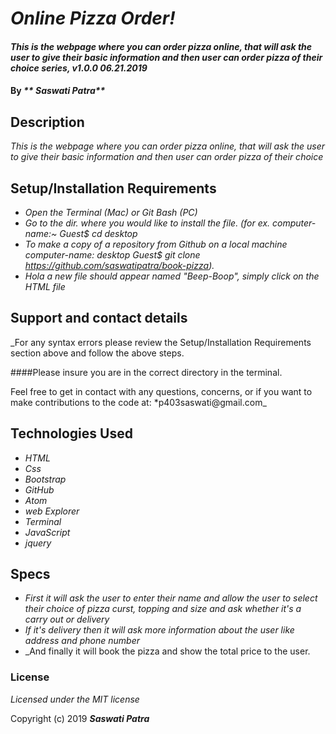 # _Online Pizza Order!_

#### _This is the webpage where you can order pizza online, that will ask the user to give their basic information and then user can order pizza of their choice  series, v1.0.0 06.21.2019_

#### By _** Saswati Patra**_

## Description

_This is the webpage where you can order pizza online, that will ask the user to give their basic information and then user can order pizza of their choice_

## Setup/Installation Requirements

* _Open the Terminal (Mac) or Git Bash (PC)_
* _Go to the dir. where you would like to install the file. (for ex. computer-name:~ Guest$ cd desktop_
* _To make a copy of a repository from Github on a local machine computer-name: desktop Guest$ git clone https://github.com/saswatipatra/book-pizza)._
* _Hola a new file should appear named "Beep-Boop", simply click on the HTML file_

## Support and contact details

_For any syntax errors please review the Setup/Installation Requirements section above and follow the above steps.

####Please insure you are in the correct directory in the terminal.

Feel free to get in contact with any questions, concerns, or if you want to make contributions to the code at: *p403saswati@gmail.com_

## Technologies Used

* _HTML_
* _Css_
* _Bootstrap_
* _GitHub_
* _Atom_
* _web Explorer_
* _Terminal_
* _JavaScript_
* _jquery_


## Specs

* _First it will ask the user to enter their name and allow the user to select their choice of pizza curst, topping and size and ask whether it's a carry out or delivery_
* _If it's delivery then it will ask more information about the user like address and phone number_
* _And finally it will book the pizza and show the total price to the user.

### License

*Licensed under the MIT license*

Copyright (c) 2019 **_Saswati Patra_**
